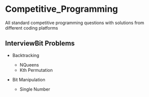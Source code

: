 # Competitive_Programming
All standard competitive programming questions with solutions from different coding platforms

## InterviewBit Problems

* Backtracking
  * NQueens
  * Kth Permutation

* Bit Manipulation
  * Single Number
